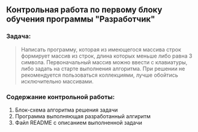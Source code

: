 ## Контрольная работа по первому блоку обучения программы "Разработчик"

### Задача:

> Написать программу, которая из имеющегося массива строк формирует массив из строк, длина которых меньше либо равна 3 символа. Первоначальный массив можно ввести с клавиатуры, либо задать на старте выполнения алгоритма. При решении не рекомендуется пользоваться коллекциями, лучше обойтись исключительно массивами.



### Содержание контрольной работы:

1. Блок-схема алгоритма решения задачи
2. Программа выполняющая разработанный алгиритм
3. Файл README с описанием выполненной задачи
